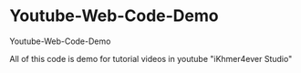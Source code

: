 # Youtube-Web-Code-Demo
Youtube-Web-Code-Demo

All of this code is demo for tutorial videos in youtube "iKhmer4ever Studio"
